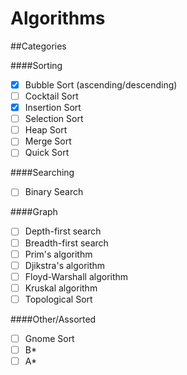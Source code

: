 # Algorithms

##Categories

####Sorting
- [x] Bubble Sort (ascending/descending)
- [ ] Cocktail Sort
- [x] Insertion Sort
- [ ] Selection Sort
- [ ] Heap Sort
- [ ] Merge Sort
- [ ] Quick Sort

####Searching
- [ ] Binary Search

####Graph
- [ ] Depth-first search
- [ ] Breadth-first search
- [ ] Prim's algorithm
- [ ] Djikstra's algorithm
- [ ] Floyd-Warshall algorithm
- [ ] Kruskal algorithm
- [ ] Topological Sort

####Other/Assorted
- [ ] Gnome Sort
- [ ] B* 
- [ ] A*
